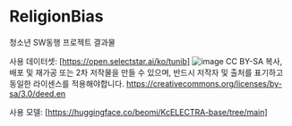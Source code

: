 # ReligionBias

청소년 SW동행 프로젝트 결과물

사용 데이터셋: [https://open.selectstar.ai/ko/tunib]
![image](https://open.selectstar.ai/ko/wp-content/uploads/2022/03/SELECTSTAR.ver2_.jpg)
CC BY-SA 
복사, 배포 및 재가공 또는 2차 저작물을 만들 수 있으며, 반드시 저작자 및 출처를 표기하고 동일한 라이센스를 적용해야합니다.
https://creativecommons.org/licenses/by-sa/3.0/deed.en

사용 모델: [https://huggingface.co/beomi/KcELECTRA-base/tree/main]
